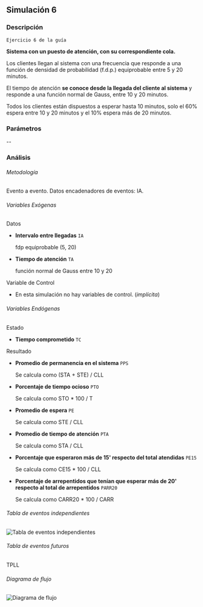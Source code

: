 ## Simulación 6

### Descripción
``Ejercicio 6 de la guía``

**Sistema con un puesto de atención, con su correspondiente cola.**

Los clientes llegan al sistema con una frecuencia que responde a una función
de densidad de probabilidad (f.d.p.) equiprobable entre 5 y 20 minutos.

El tiempo de atención **se conoce desde la llegada del cliente al sistema** y
responde a una función normal de Gauss, entre 10 y 20 minutos.

Todos los clientes están dispuestos a esperar hasta 10 minutos, solo el 60%
espera entre 10 y 20 minutos y el 10% espera más de 20 minutos.

### Parámetros

--

### Análisis
###### Metodología
Evento a evento.
Datos encadenadores de eventos: IA.

###### Variables Exógenas
Datos
- **Intervalo entre llegadas** `IA`

  fdp equiprobable (5, 20)


- **Tiempo de atención** `TA` 

  función normal de Gauss entre 10 y 20

Variable de Control

- En esta simulación no hay variables de control. (_implícita_)
 
###### Variables Endógenas
Estado
- **Tiempo comprometido** `TC`


Resultado
- **Promedio de permanencia en el sistema** `PPS`
  
    Se calcula como (STA + STE) / CLL


- **Porcentaje de tiempo ocioso** `PTO`

    Se calcula como STO * 100 / T


- **Promedio de espera** `PE`

    Se calcula como STE / CLL


- **Promedio de tiempo de atención** `PTA`

    Se calcula como STA / CLL


- **Porcentaje que esperaron más de 15' respecto del total atendidas** `PE15`

    Se calcula como CE15 * 100 / CLL


- **Porcentaje de arrepentidos que tenían que esperar más de 20' respecto al total de arrepentidos** `PARR20`

    Se calcula como CARR20 * 100 / CARR

###### Tabla de eventos independientes
![Tabla de eventos independientes](https://github.com/celesfchallen/simulacion/images/icon48.png "Tabla de eventos independientes ej. 6")

###### Tabla de eventos futuros
TPLL

###### Diagrama de flujo
![Diagrama de flujo](https://github.com/celesfchallen/simulacion/images/icon48.png "Diagrama de flujo ej. 6")
